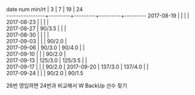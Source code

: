 date num min/rt |    3    |    7    |    19   |    24   
----------------+---------+---------+---------+---------
2017-08-19      |         |         |         |        
2017-08-23      |         |         |         |        
2017-08-27      |  90/3.5 |         |         |        
2017-08-30      |         |         |         |        
2017-09-03      |         |         |  90/2.0 |        
2017-09-06      |  90/3.0 |  90/4.0 |         |        
2017-09-10      |         |         |  90/2.0 |  
2017-09-13      | 125/3.0 | 125/3.5 |         |        
2017-09-17      |         |         |  90/2.0 | 
2017-09-20      | 137/3.0 | 137/4.0 |         |        
2017-09-24      |         |         |  90/2.0 |  90/1.5

26번 영입하면 24번과 비교해서 W BackUp 선수 찾기
